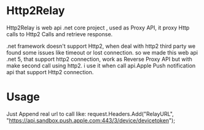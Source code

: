 # Http2Relay
Http2Relay is web api .net core project , used as Proxy API, it proxy Http calls to Http2 Calls and retrieve response.

.net framework doesn't support Http2, when deal with http2 third party we found some issues like timeout or lost connection.
so we made this web api .net 5, that support http2 connection, work as Reverse Proxy API but with make second call using http2.
i use it when call api.Apple Push notification api that support Http2 connection.

# Usage
Just Append real url to call like:
    request.Headers.Add("RelayURL", "https://api.sandbox.push.apple.com:443/3/device/devicetoken");